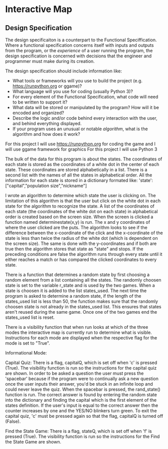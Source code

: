 # Interactive Map

## Design Specification

The design specificaiton is a counterpart to the Functional Speciffication. Where a functional specification concerns itself
with inputs and outputs from the program, or the *experience* of a user running the program, the design specification is concerned with decisions that the engineer and programmer must make during its creation.

The design specification should include information like:

* What tools or frameworks will you use to build the project (e.g. https://runpython.org or ggame)?
* What language will you use for coding (usually Python 3)?
* For every element of the Functional Specification, what code will need to be written to support it?
* What data will be stored or manipulated by the program? How will it be encoded and organized?
* Describe the logic and/or code behind every interaction with the user, and behind everything displayed.
* If your program uses an unusual or notable *algorithm*, what is the algorithm and how does it work?

For this project I will use https://runpython.org for coding the game and I will use ggame framework for graphics
For this project I will use Python 3

The bulk of the data for this program is about the states. The coordinates of each state is stored as the coordinates of a white dot in the center of each state. These coordinates are stored alphabetically in a list. There is a second list with the names of all the states in alphabetical order. All the information for each state is stored in a dictionary formated like: 
'state': ["capital","population size","nickname"]

I wrote an algorithm to determine which state the user is clicking on. The limitation of this algorithm is that the user but click on the white dot in each state for the algorithm to recognize the state.
A list of the coordinates of each state (the coordinates of the white dot on each state) in alphabetical order is created based on the screen size. 
When the screen is clicked a function named determinestate(x,y) is run. The x and y coordinates of where the user clicked are the puts. The algorithm looks to see if the difference between the x-coordinate of the click and the x-coordinate of the state is less than twice the radius of the white dot (which is dependent on the screen size). The same is done with the y-coordinates and if both are true then the algorithm stores that state as "state" and stops. If the preceding conditions are false the algorithm runs through every state until it either reaches a match or has compared the clicked coordinates to every state. 

There is a function that determines a random state by first choosing a random element from a list containing all the states. The randomly choosen state is set to the variable r_state and is used by the two games. When a state is choosen it is added to the list states_used. The next time the program is asked to determine a random state, if the length of the states_used list is less than 50, the function makes sure that the randomly choosen state is not already in the states_used list. This ensures that states aren't reused during the same game. Once one of the two games end the states_used list is reset. 

There is a visibility function that when run looks at which of the three modes the interactive map is currently run to determine what is visible. Instructions for each mode are displayed when the respective flag for the mode is set to "True". 

Informational Mode:


Capital Quiz: There is a flag, capitalQ, which is set off when 'c' is pressed (True). The visibility function is run so the instructions for the capital quiz are shown. In order to be asked a question the user must press the 'spacebar' because if the program were to continually ask a new question once the user inputs their answer, you'd be stuck in an infinite loop and could never leave the quiz. When the spacebar is pressed, the rand_state() function is run. The correct answer is found by entering the random state into the dictionary and finding the capital which is the first element of the states definition. If the user's input is equal to the correct answer then the counter increases by one and the YES/NO blinkers turn green. 
To exit the capital quiz, 'c' must be pressed again so that the flag, capitalQ is turned off (False). 

Find the State Game: There is a flag, stateQ, which is set off when 'f' is pressed (True). The visibility function is run so the instructions for the Find the State Game are shown.

